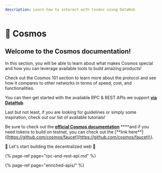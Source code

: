 ```yaml
---
description: Learn how to interact with Cosmos using DataHub
---
```


# 🌌 Cosmos

## Welcome to the Cosmos documentation!

In this section, you will be able to learn about what makes Cosmos special and how you can leverage available tools to build amazing products!

Check out the Cosmos 101 section to learn more about the protocol and see how it compares to other networks in terms of speed, cost, and functionalities.

You can then get started with the available RPC & REST APIs we support [**via DataHub**](https://datahub.figment.io/sign_up?service=cosmos).

Last but not least, if you are looking for guidelines or simply some inspiration, check out our list of available tutorials!

Be sure to check out the [**official Cosmos documentation**](https://docs.cosmos.network/) **\*\*and if you need tokens to build on testnet, you can check out the \[**link here\*\*\]\([https://github.com/cosmos/faucet](https://github.com/cosmos/faucet)\).

🚀 Let's start building the decentralized web 🚀

{% page-ref page="rpc-and-rest-api.md" %}

{% page-ref page="enriched-apis/" %}



